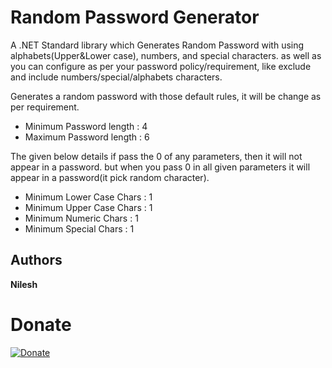 # Random Password Generator

A .NET Standard library which Generates Random Password with using alphabets(Upper&Lower case), numbers, and special characters.
as well as you can configure as per your password policy/requirement, like exclude and include numbers/special/alphabets characters.

Generates a random password with those default rules, it will be change as per requirement.  
* Minimum Password length  : 4 
* Maximum Password length  : 6 

The given below details if pass the 0 of any parameters, then it will not appear in a password. but when you pass 0 in all given parameters it will appear in a password(it pick random character).  
* Minimum Lower Case Chars : 1
* Minimum Upper Case Chars : 1 
* Minimum Numeric Chars	   : 1 
* Minimum Special Chars    : 1 

## Authors
**Nilesh** 

# Donate

[![Donate](https://img.shields.io/badge/Donate-PayPal-green.svg)](https://www.paypal.com/paypalme/ily07)
